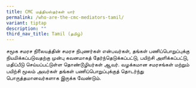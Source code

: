 ```yaml
---
title: CMC மத்தியஸ்தர்கள் யார்
permalink: /who-are-the-cmc-mediators-tamil/
variant: tiptap
description: ""
third_nav_title: Tamil (தமிழ்)
---
```

<p>சமூக சமரச நிலையத்தின் சமரச நிபுணர்கள் என்பவர்கள், தங்கள் பணிப்பொறுப்புக்கு
நியமிக்கப்படுவதற்கு முன்பு கவனமாகத் தேர்ந்தெடுக்கப்பட்டு, பயிற்சி அளிக்கப்பட்டு,
மதிப்பீடு செய்யப்பட்டுள்ள தொண்டூழியர்கள் ஆவர். வழக்கமான சமரசங்கள் மற்றும்
பயிற்சி மூலம் அவர்கள் தங்கள் பணிப்பொறுப்புக்குத் தொடர்ந்து பொருத்தமானவர்களாக
இருக்க வேண்டும்.</p>